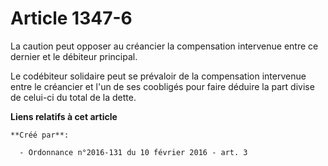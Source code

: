 # Article 1347-6

La caution peut opposer au créancier la compensation intervenue entre ce dernier et le débiteur principal. 

Le codébiteur solidaire peut se prévaloir de la compensation intervenue entre le créancier et l'un de ses coobligés pour
faire déduire la part divise de celui-ci du total de la dette.

**Liens relatifs à cet article**

	**Créé par**:

	  - Ordonnance n°2016-131 du 10 février 2016 - art. 3
